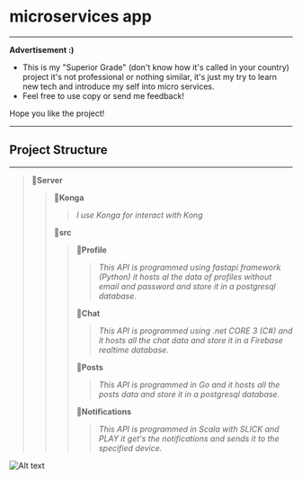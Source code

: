 # microservices app

---
__Advertisement :)__

- This is my "Superior Grade" (don't know how it's called in your country) project it's not professional or nothing similar, it's just my try to learn new tech and introduce my self into micro services.
- Feel free to use copy or send me feedback!

Hope you like the project!

---

## Project Structure
---

> 📂**Server**
> > 📂**Konga**
> > > *I use Konga for interact with Kong*
> >
> > 📂**src**
> > > 📂**Profile**
> > > > *This API is programmed using fastapi framework (Python) it hosts al the data of profiles without email and password and store it in a postgresql database.*
> > > 
> > > 📂**Chat**
> > > > *This API is programmed using .net CORE 3 (C#) and it hosts all the chat data and store it in a Firebase realtime database.*
> > >
> > > 📂**Posts**
> > > > *This API is programmed in Go and it hosts all the posts data and store it in a postgresql database.*
> > >
> > > 📂**Notifications**
> > > > *This API is programmed in Scala with SLICK and PLAY it get's the notifications and sends it to the specified device.*


![Alt text][id]

[id]: https://octodex.github.com/images/dojocat.jpg  "The Dojocat"




